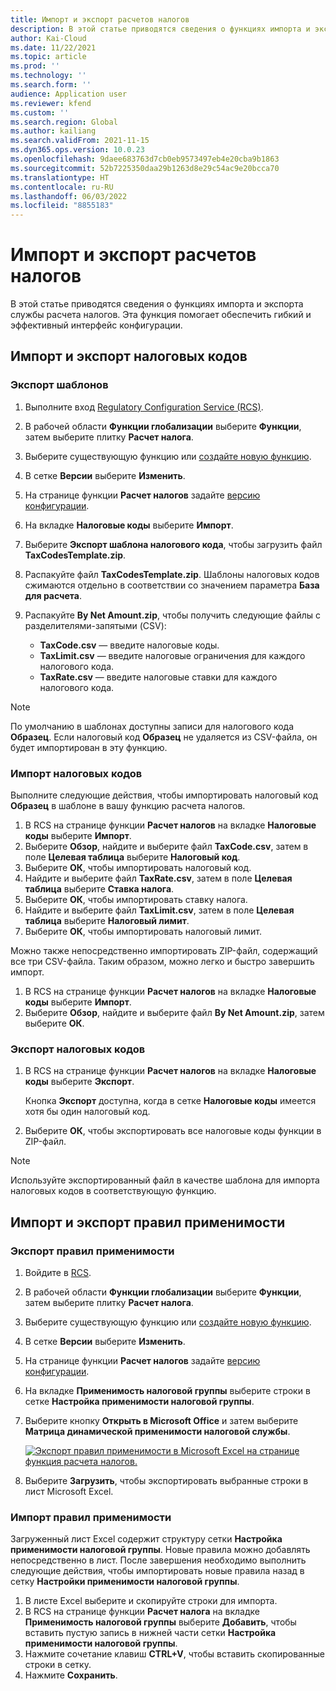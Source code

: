 ```yaml
---
title: Импорт и экспорт расчетов налогов
description: В этой статье приводятся сведения о функциях импорта и экспорта службы расчета налогов.
author: Kai-Cloud
ms.date: 11/22/2021
ms.topic: article
ms.prod: ''
ms.technology: ''
ms.search.form: ''
audience: Application user
ms.reviewer: kfend
ms.custom: ''
ms.search.region: Global
ms.author: kailiang
ms.search.validFrom: 2021-11-15
ms.dyn365.ops.version: 10.0.23
ms.openlocfilehash: 9daee683763d7cb0eb9573497eb4e20cba9b1863
ms.sourcegitcommit: 52b7225350daa29b1263d8e29c54ac9e20bcca70
ms.translationtype: HT
ms.contentlocale: ru-RU
ms.lasthandoff: 06/03/2022
ms.locfileid: "8855183"
---
```

# <a name="import-and-export-tax-calculations"></a>Импорт и экспорт расчетов налогов

В этой статье приводятся сведения о функциях импорта и экспорта службы расчета налогов. Эта функция помогает обеспечить гибкий и эффективный интерфейс конфигурации.

## <a name="import-and-export-tax-codes"></a>Импорт и экспорт налоговых кодов

### <a name="export-templates"></a>Экспорт шаблонов

1. Выполните вход [Regulatory Configuration Service (RCS)](https://marketing.configure.global.dynamics.com/).
2. В рабочей области **Функции глобализации** выберите **Функции**, затем выберите плитку **Расчет налога**.
3. Выберите существующую функцию или [создайте новую функцию](global-get-started-with-tax-calculation-service.md#set-up-tax-calculation-in-rcs).
4. В сетке **Версии** выберите **Изменить**.
5. На странице функции **Расчет налогов** задайте [версию конфигурации](global-get-started-with-tax-calculation-service.md#set-up-tax-calculation-in-rcs).
6. На вкладке **Налоговые коды** выберите **Импорт**.
7. Выберите **Экспорт шаблона налогового кода**, чтобы загрузить файл **TaxCodesTemplate.zip**.
8. Распакуйте файл **TaxCodesTemplate.zip**. Шаблоны налоговых кодов сжимаются отдельно в соответствии со значением параметра **База для расчета**.
9. Распакуйте **By Net Amount.zip**, чтобы получить следующие файлы с разделителями-запятыми (CSV):

    - **TaxCode.csv** — введите налоговые коды.
    - **TaxLimit.csv** — введите налоговые ограничения для каждого налогового кода.
    - **TaxRate.csv** — введите налоговые ставки для каждого налогового кода.

> [!NOTE]
> По умолчанию в шаблонах доступны записи для налогового кода **Образец**. Если налоговый код **Образец** не удаляется из CSV-файла, он будет импортирован в эту функцию.

### <a name="import-tax-codes"></a>Импорт налоговых кодов

Выполните следующие действия, чтобы импортировать налоговый код **Образец** в шаблоне в вашу функцию расчета налогов.

1. В RCS на странице функции **Расчет налогов** на вкладке **Налоговые коды** выберите **Импорт**.
2. Выберите **Обзор**, найдите и выберите файл **TaxCode.csv**, затем в поле **Целевая таблица** выберите **Налоговый код**.
3. Выберите **ОК**, чтобы импортировать налоговый код.
4. Найдите и выберите файл **TaxRate.csv**, затем в поле **Целевая таблица** выберите **Ставка налога**.
5. Выберите **ОК**, чтобы импортировать ставку налога.
6. Найдите и выберите файл **TaxLimit.csv**, затем в поле **Целевая таблица** выберите **Налоговый лимит**.
7. Выберите **ОК**, чтобы импортировать налоговый лимит.

Можно также непосредственно импортировать ZIP-файл, содержащий все три CSV-файла. Таким образом, можно легко и быстро завершить импорт.

1. В RCS на странице функции **Расчет налогов** на вкладке **Налоговые коды** выберите **Импорт**.
2. Выберите **Обзор**, найдите и выберите файл **By Net Amount.zip**, затем выберите **ОК**.

### <a name="export-tax-codes"></a>Экспорт налоговых кодов

1. В RCS на странице функции **Расчет налогов** на вкладке **Налоговые коды** выберите **Экспорт**.

    Кнопка **Экспорт** доступна, когда в сетке **Налоговые коды** имеется хотя бы один налоговый код.

2. Выберите **ОК**, чтобы экспортировать все налоговые коды функции в ZIP-файл.

> [!NOTE]
> Используйте экспортированный файл в качестве шаблона для импорта налоговых кодов в соответствующую функцию.

## <a name="import-and-export-applicability-rules"></a>Импорт и экспорт правил применимости

### <a name="export-applicability-rules"></a>Экспорт правил применимости

1. Войдите в [RCS](https://marketing.configure.global.dynamics.com/).
2. В рабочей области **Функции глобализации** выберите **Функции**, затем выберите плитку **Расчет налога**.
3. Выберите существующую функцию или [создайте новую функцию](global-get-started-with-tax-calculation-service.md#set-up-tax-calculation-in-rcs).
4. В сетке **Версии** выберите **Изменить**.
5. На странице функции **Расчет налогов** задайте [версию конфигурации](global-get-started-with-tax-calculation-service.md#set-up-tax-calculation-in-rcs).
6. На вкладке **Применимость налоговой группы** выберите строки в сетке **Настройка применимости налоговой группы**.
7. Выберите кнопку **Открыть в Microsoft Office** и затем выберите **Матрица динамической применимости налоговой службы**.

    [![Экспорт правил применимости в Microsoft Excel на странице функция расчета налогов.](./media/tax-cal-import-export-1.png)](./media/tax-cal-import-export-1.png)

8. Выберите **Загрузить**, чтобы экспортировать выбранные строки в лист Microsoft Excel.

### <a name="import-applicability-rules"></a>Импорт правил применимости

Загруженный лист Excel содержит структуру сетки **Настройка применимости налоговой группы**. Новые правила можно добавлять непосредственно в лист. После завершения необходимо выполнить следующие действия, чтобы импортировать новые правила назад в сетку **Настройки применимости налоговой группы**.

1. В листе Excel выберите и скопируйте строки для импорта.
2. В RCS на странице функции **Расчет налога** на вкладке **Применимость налоговой группы** выберите **Добавить**, чтобы вставить пустую запись в нижней части сетки **Настройка применимости налоговой группы**.
3. Нажмите сочетание клавиш **CTRL+V**, чтобы вставить скопированные строки в сетку.
4. Нажмите **Сохранить**.
